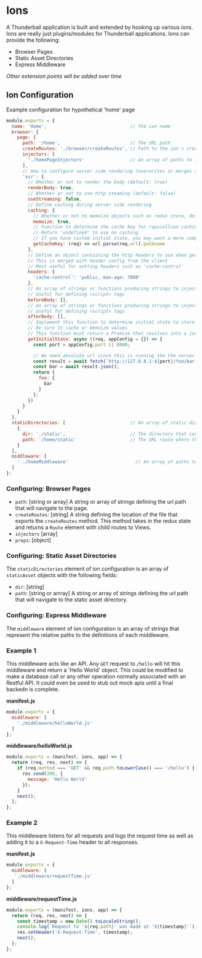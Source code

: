 # Ions
A Thunderball application is built and extended by hooking up various ions. Ions are really just plugins/modules for Thunderball applications. Ions can provide the following:
- Browser Pages
- Static Asset Directories
- Express Middleware

*Other extension points will be added over time* 

## Ion Configuration
Example configuration for hypothetical 'home' page
```javascript
module.exports = {
  name: 'Home',                               // The ion name
  browser: {
    page: {
      path: '/home',                          // The URL path
      createRoutes: './browser/createRoutes', // Path to the ion's createRoutes file
      injectors: [
        './homePageInjectors'                 // An array of paths to injector files
      ],
      // How to configure server side rendering (overwrites or merges values with ssr config in config.js)
      'ssr': {
        // Whether or not to render the body (default: true)
        renderBody: true,
        // Whether or not to use http steaming (default: false)
        useStreaming: false,
        // Define caching during server side rendering
        caching: {
          // Whether or not to memoize objects such as redux store, default state, etc (default: true)
          memoize: true,
          // Function to determine the cache key for rapscallion caching the entire page body (default: '(req) => url.parse(req.url).pathname')
          // Return 'undefined' to use no caching
          // If you have custom initial state, you may want a more complex cache key
          getCacheKey: (req) => url.parse(req.url).pathname
        },
        // Define an object containing the http headers to use when getting the page
        // This is merged with header config from the client
        // Most useful for setting headers such as 'cache-control'
        headers: {
          'cache-control': 'public, max-age: 7000'
        },
        // An array of strings or functions producing strings to inject before the page body
        // Useful for defining <script> tags
        beforeBody: [],
        // An array of strings or functions producing strings to inject after the page body
        // Useful for defining <script> tags
        afterBody: [],
        // Implement this function to determine initial state to store in redux for each page
        // Be sure to cache or memoize values
        // This function must return a Promise that resolves into a javascript object that is merged into the redux state
        getInitialState: async ((req, appConfig = {}) => {
          const port = appConfig.port || 8000;

          // We need absolute url since this is running the the server and has no idea where express routes are
          const result = await fetch(`http://127.0.0.1:${port}/foo/bar`, { allowOnServer: true, timeout: 500 });
          const bar = await result.json();
          return {
            foo: {
              bar
            }
          };
        })
      }
    }
  },
  staticDirectories: [                        // An array of static directories used by the ion
    {
      dir: './static',                        // The directory that contains the static content 
      path: '/home/static'                    // The URL route where the static content will be hosted
    }
  ],
  middleware: [
    ' ./homeMiddleware'                         // An array of paths to middlewares used by the ion
  ]
};
```

### Configuring: Browser Pages
- `path`: [string or array] A string or array of strings defining the url path that will navigate to the page.
- `createRoutes`: [string] A string defining the location of the file that exports the `createRoutes` method.  This method takes in the redux state and returns a `Route` element with child routes to Views.
- `injectors` [array]
- `props`: [object]


### Configuring: Static Asset Directories

The `staticDirectories` element of ion configuration is an array of `staticAsset` objects with the following fields:
  - `dir`: [string]
  - `path`: [string or arrray] A string or array of strings defining the url path that will navigate to the static asset directory.


### Configuring: Express Middleware
The `middleware` element of ion configuration is an array of strings that represent the relative paths to the definitions of each middleware.

### Example 1
This middleware acts like an API. Any `GET` request to `/hello` will hit this middleware and return a 'Hello World' object. This could be modified to make a database call or any other operation normally associated with an Restful API.  It could even be used to stub out mock apis until a final backedn is complete.

**manifest.js**
```javascript
module.exports = {
  middleware: [
    './middleware/helloWorld.js'
  ]
};
```

**middleware/helloWorld.js**
``` javascript
module.exports = (manifest, ions, app) => {
  return (req, res, next) => {
    if (req.method === 'GET' && req.path.toLowerCase() === '/hello') {
      res.send(200, {
        message: 'Hello World'
      });
    }
    next();
  };
};
```

### Example 2
This middleware listens for all requests and logs the request time as well as adding it to a `X-Request-Time` header to all responses.

**manifest.js**
```javascript
module.exports = {
  middleware: [
   './middleware/requestTime.js'
  ]
};
```

**middleware/requestTime.js**
``` javascript
module.exports = (manifest, ions, app) => {
  return (req, res, next) => {
    const timestamp = new Date().toLocaleString();
    console.log(`Request to '${req.path}' was made at '${timestamp}'`);
    res.setHeader('X-Request-Time', timestamp);
    next();
  };
};
```